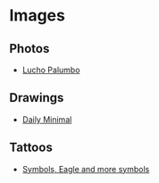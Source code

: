 # Images

## Photos

* [Lucho Palumbo](https://luchopalumbo.myportfolio.com/)

## Drawings

* [Daily Minimal](https://ar.pinterest.com/dailyminimal/)

## Tattoos

* [Symbols, Eagle and more symbols](https://i.pinimg.com/originals/d0/de/9c/d0de9c322831f54b78c9ae605c053ed6.jpg)
